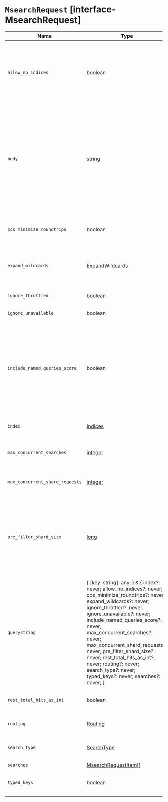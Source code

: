 # `MsearchRequest` [interface-MsearchRequest]

| Name | Type | Description |
| - | - | - |
| `allow_no_indices` | boolean | If false, the request returns an error if any wildcard expression, index alias, or _all value targets only missing or closed indices. This behavior applies even if the request targets other open indices. For example, a request targeting foo*,bar* returns an error if an index starts with foo but no index starts with bar. |
| `body` | string | ({ [key: string]: any; } & { index?: never; allow_no_indices?: never; ccs_minimize_roundtrips?: never; expand_wildcards?: never; ignore_throttled?: never; ignore_unavailable?: never; include_named_queries_score?: never; max_concurrent_searches?: never; max_concurrent_shard_requests?: never; pre_filter_shard_size?: never; rest_total_hits_as_int?: never; routing?: never; search_type?: never; typed_keys?: never; searches?: never; }) | All values in `body` will be added to the request body. |
| `ccs_minimize_roundtrips` | boolean | If true, network roundtrips between the coordinating node and remote clusters are minimized for cross-cluster search requests. |
| `expand_wildcards` | [ExpandWildcards](./ExpandWildcards.md) | Type of index that wildcard expressions can match. If the request can target data streams, this argument determines whether wildcard expressions match hidden data streams. |
| `ignore_throttled` | boolean | If true, concrete, expanded or aliased indices are ignored when frozen. |
| `ignore_unavailable` | boolean | If true, missing or closed indices are not included in the response. |
| `include_named_queries_score` | boolean | Indicates whether hit.matched_queries should be rendered as a map that includes the name of the matched query associated with its score (true) or as an array containing the name of the matched queries (false) This functionality reruns each named query on every hit in a search response. Typically, this adds a small overhead to a request. However, using computationally expensive named queries on a large number of hits may add significant overhead. |
| `index` | [Indices](./Indices.md) | Comma-separated list of data streams, indices, and index aliases to search. |
| `max_concurrent_searches` | [integer](./integer.md) | Maximum number of concurrent searches the multi search API can execute. Defaults to `max(1, (# of data nodes * min(search thread pool size, 10)))`. |
| `max_concurrent_shard_requests` | [integer](./integer.md) | Maximum number of concurrent shard requests that each sub-search request executes per node. |
| `pre_filter_shard_size` | [long](./long.md) | Defines a threshold that enforces a pre-filter roundtrip to prefilter search shards based on query rewriting if the number of shards the search request expands to exceeds the threshold. This filter roundtrip can limit the number of shards significantly if for instance a shard can not match any documents based on its rewrite method i.e., if date filters are mandatory to match but the shard bounds and the query are disjoint. |
| `querystring` | { [key: string]: any; } & { index?: never; allow_no_indices?: never; ccs_minimize_roundtrips?: never; expand_wildcards?: never; ignore_throttled?: never; ignore_unavailable?: never; include_named_queries_score?: never; max_concurrent_searches?: never; max_concurrent_shard_requests?: never; pre_filter_shard_size?: never; rest_total_hits_as_int?: never; routing?: never; search_type?: never; typed_keys?: never; searches?: never; } | All values in `querystring` will be added to the request querystring. |
| `rest_total_hits_as_int` | boolean | If true, hits.total are returned as an integer in the response. Defaults to false, which returns an object. |
| `routing` | [Routing](./Routing.md) | Custom routing value used to route search operations to a specific shard. |
| `search_type` | [SearchType](./SearchType.md) | Indicates whether global term and document frequencies should be used when scoring returned documents. |
| `searches` | [MsearchRequestItem](./MsearchRequestItem.md)[] | &nbsp; |
| `typed_keys` | boolean | Specifies whether aggregation and suggester names should be prefixed by their respective types in the response. |
